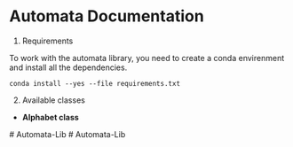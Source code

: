 # Automata Documentation

1.  Requirements

To work with the automata library, you need to create a conda envirenment and install all the dependencies.

```
conda install --yes --file requirements.txt
```

2.  Available classes
- **Alphabet class**


#   A u t o m a t a - L i b  
 #   A u t o m a t a - L i b  
 